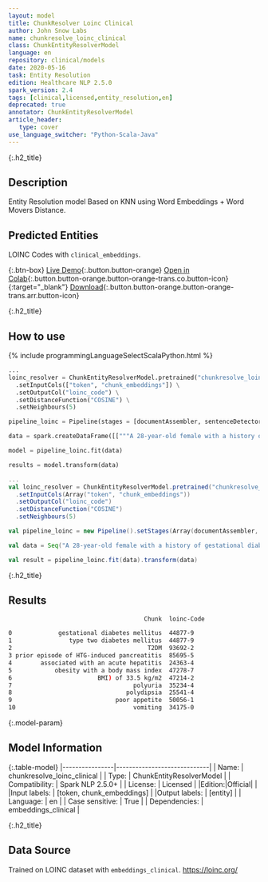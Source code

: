 ```yaml
---
layout: model
title: ChunkResolver Loinc Clinical
author: John Snow Labs
name: chunkresolve_loinc_clinical
class: ChunkEntityResolverModel
language: en
repository: clinical/models
date: 2020-05-16
task: Entity Resolution
edition: Healthcare NLP 2.5.0
spark_version: 2.4
tags: [clinical,licensed,entity_resolution,en]
deprecated: true
annotator: ChunkEntityResolverModel
article_header:
   type: cover
use_language_switcher: "Python-Scala-Java"
---
```


{:.h2_title}
## Description
Entity Resolution model Based on KNN using Word Embeddings + Word Movers Distance.

## Predicted Entities
LOINC Codes with ``clinical_embeddings``.

{:.btn-box}
[Live Demo](https://demo.johnsnowlabs.com/healthcare/ER_LOINC/){:.button.button-orange}
[Open in Colab](https://colab.research.google.com/github/JohnSnowLabs/spark-nlp-workshop/blob/master/tutorials/Certification_Trainings/Healthcare/3.Clinical_Entity_Resolvers.ipynb){:.button.button-orange.button-orange-trans.co.button-icon}{:target="_blank"}
[Download](https://s3.amazonaws.com/auxdata.johnsnowlabs.com/clinical/models/chunkresolve_loinc_clinical_en_2.5.0_2.4_1589599195201.zip){:.button.button-orange.button-orange-trans.arr.button-icon}

{:.h2_title}
## How to use
<div class="tabs-box" markdown="1">

{% include programmingLanguageSelectScalaPython.html %}

```python
...    
loinc_resolver = ChunkEntityResolverModel.pretrained("chunkresolve_loinc_clinical", "en", "clinical/models") \
  .setInputCols(["token", "chunk_embeddings"]) \
  .setOutputCol("loinc_code") \
  .setDistanceFunction("COSINE") \
  .setNeighbours(5)

pipeline_loinc = Pipeline(stages = [documentAssembler, sentenceDetector, tokenizer, stopwords, word_embeddings, clinical_ner, ner_converter, chunk_embeddings, loinc_resolver])

data = spark.createDataFrame([["""A 28-year-old female with a history of gestational diabetes mellitus diagnosed eight years prior to presentation and subsequent type two diabetes mellitus (T2DM), one prior episode of HTG-induced pancreatitis three years prior to presentation, associated with an acute hepatitis, and obesity with a body mass index (BMI) of 33.5 kg/m2, presented with a one-week history of polyuria, polydipsia, poor appetite, and vomiting."""]]).toDF("text")

model = pipeline_loinc.fit(data)

results = model.transform(data)
```

```scala
...
val loinc_resolver = ChunkEntityResolverModel.pretrained("chunkresolve_loinc_clinical", "en", "clinical/models")
  .setInputCols(Array("token", "chunk_embeddings"))
  .setOutputCol("loinc_code")
  .setDistanceFunction("COSINE")
  .setNeighbours(5)

val pipeline_loinc = new Pipeline().setStages(Array(documentAssembler, sentenceDetector, tokenizer, stopwords, word_embeddings, clinical_ner, ner_converter, chunk_embeddings, loinc_resolver))

val data = Seq("A 28-year-old female with a history of gestational diabetes mellitus diagnosed eight years prior to presentation and subsequent type two diabetes mellitus (T2DM), one prior episode of HTG-induced pancreatitis three years prior to presentation, associated with an acute hepatitis, and obesity with a body mass index (BMI) of 33.5 kg/m2, presented with a one-week history of polyuria, polydipsia, poor appetite, and vomiting.").toDF("text")

val result = pipeline_loinc.fit(data).transform(data)
```
</div>

{:.h2_title}
## Results

```bash
                                      Chunk  loinc-Code

0             gestational diabetes mellitus  44877-9
1                type two diabetes mellitus  44877-9
2                                      T2DM  93692-2
3 prior episode of HTG-induced pancreatitis  85695-5
4        associated with an acute hepatitis  24363-4
5            obesity with a body mass index  47278-7
6                        BMI) of 33.5 kg/m2  47214-2
7                                  polyuria  35234-4
8                                polydipsia  25541-4
9                             poor appetite  50056-1
10                                 vomiting  34175-0
```

{:.model-param}
## Model Information

{:.table-model}
|----------------|-----------------------------|
| Name:           | chunkresolve_loinc_clinical |
| Type:    | ChunkEntityResolverModel    |
| Compatibility:  | Spark NLP 2.5.0+                       |
| License:        | Licensed                    |
|Edition:|Official|                  |
|Input labels:         | [token, chunk_embeddings]     |
|Output labels:        | [entity]                      |
| Language:       | en                          |
| Case sensitive: | True                        |
| Dependencies:  | embeddings_clinical         |

{:.h2_title}
## Data Source
Trained on LOINC dataset with ``embeddings_clinical``.
https://loinc.org/
